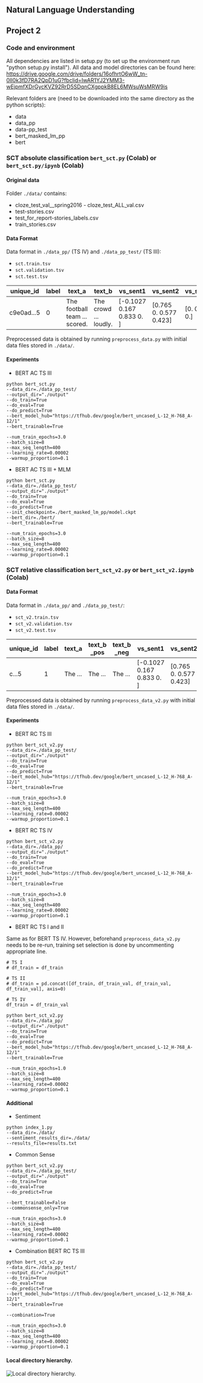 ## Natural Language Understanding
## Project 2

### Code and environment 

All dependencies are listed in setup.py (to set up the environment run "python setup.py install").
All data and model directories can be found here: https://drive.google.com/drive/folders/16ofhrtO6wW_tn-0II0k3fD7RA2QpD1uG?fbclid=IwAR1YJ2YMM3-wEjpmfXDrGycKVZ92RrD5SDqnCXgppkB8EL6MWsuWsMRW9is

Relevant folders are (need to be downloaded into the same directory as the python scripts):
* data
* data_pp
* data-pp_test
* bert_masked_lm_pp
* bert

### SCT absolute classification ```bert_sct.py``` (Colab) or ```bert_sct.py/ipynb``` (Colab)

#### Original data

Folder ```./data/``` contains:
* cloze_test_val__spring2016 - cloze_test_ALL_val.csv
* test-stories.csv
* test_for_report-stories_labels.csv
* train_stories.csv

#### Data Format

Data format in ```./data_pp/``` (TS IV) and ```./data_pp_test/``` (TS III):
* ```sct.train.tsv```
* ```sct.validation.tsv```
* ```sct.test.tsv```

unique_id |	label |	text_a |	text_b |	vs_sent1 |	vs_sent2 |	vs_sent3 |	vs_sent4 |	vs_sent5 | cs_dist
--- | ---- | ---- |---- |---- |---- |---- |---- |---- | ---
c9e0ad...5 |	0 |	 The football team ... scored. |	The crowd ... loudly. |	[-0.1027  0.167   0.833   0.    ] |	[0.765 0.    0.577 0.423] |	[0. 0. 1. 0.] |	[0. 0. 1. 0.] |	[0. 0. 1. 0.] | [1. 1. 1. 1.]

Preprocessed data is obtained by running ```preprocess_data.py``` with initial data files stored in ```./data/```.

#### Experiments

* BERT AC TS III
```
python bert_sct.py 
--data_dir=./data_pp_test/ 
--output_dir="./output" 
--do_train=True 
--do_eval=True 
--do_predict=True 
--bert_model_hub="https://tfhub.dev/google/bert_uncased_L-12_H-768_A-12/1"
--bert_trainable=True

--num_train_epochs=3.0
--batch_size=8
--max_seq_length=400
--learning_rate=0.00002
--warmup_proportion=0.1
```

* BERT AC TS III + MLM
```
python bert_sct.py 
--data_dir=./data_pp_test/ 
--output_dir="./output" 
--do_train=True 
--do_eval=True 
--do_predict=True 
--init_checkpoint=./bert_masked_lm_pp/model.ckpt 
--bert_dir=./bert/
--bert_trainable=True

--num_train_epochs=3.0
--batch_size=8
--max_seq_length=400
--learning_rate=0.00002
--warmup_proportion=0.1
```

### SCT relative classification ```bert_sct_v2.py``` or ```bert_sct_v2.ipynb```  (Colab)

#### Data Format

Data format in ```./data_pp/``` and ```./data_pp_test/```:
* ```sct_v2.train.tsv```
* ```sct_v2.validation.tsv```
* ```sct_v2.test.tsv```

unique_id |	label |	text_a |	text_b _pos | text_b _neg |	vs_sent1 |	vs_sent2 |	vs_sent3 |	vs_sent4 |	vs_sent5_pos | vs_sent5_neg | cs_dist_pos | cs_dist_neg
--- | ---- | ---- |---- |---- |---- |---- |---- |---- | --- | --- | --- | ---
c...5 |	1 |	 The ... |	The ... | The ... |	[-0.1027  0.167   0.833   0.    ] |	[0.765 0.    0.577 0.423] |	[0. 0. 1. 0.] |	[0. 0. 1. 0.] |	[0. 0. 1. 0.] |	[0. 0. 1. 0.] | [1. 1. 1. 1.] | [-1. -1. -1. -1.]

Preprocessed data is obtained by running ```preprocess_data_v2.py``` with initial data files stored in ```./data/```.

#### Experiments

* BERT RC TS III
```
python bert_sct_v2.py 
--data_dir=./data_pp_test/ 
--output_dir="./output" 
--do_train=True 
--do_eval=True 
--do_predict=True 
--bert_model_hub="https://tfhub.dev/google/bert_uncased_L-12_H-768_A-12/1"
--bert_trainable=True

--num_train_epochs=3.0
--batch_size=8
--max_seq_length=400
--learning_rate=0.00002
--warmup_proportion=0.1
```

* BERT RC TS IV
```
python bert_sct_v2.py 
--data_dir=./data_pp/ 
--output_dir="./output" 
--do_train=True 
--do_eval=True 
--do_predict=True 
--bert_model_hub="https://tfhub.dev/google/bert_uncased_L-12_H-768_A-12/1"
--bert_trainable=True

--num_train_epochs=3.0
--batch_size=8
--max_seq_length=400
--learning_rate=0.00002
--warmup_proportion=0.1
```

* BERT RC TS I and II

Same as for BERT TS IV. However, beforehand ```preprocess_data_v2.py``` needs to be re-run, training set selection is done by uncommenting appropriate line.

```
# TS I
# df_train = df_train

# TS II
# df_train = pd.concat([df_train, df_train_val, df_train_val, df_train_val], axis=0)

# TS IV
df_train = df_train_val
```

```
python bert_sct_v2.py 
--data_dir=./data_pp/ 
--output_dir="./output" 
--do_train=True 
--do_eval=True 
--do_predict=True 
--bert_model_hub="https://tfhub.dev/google/bert_uncased_L-12_H-768_A-12/1"
--bert_trainable=True

--num_train_epochs=1.0
--batch_size=8
--max_seq_length=400
--learning_rate=0.00002
--warmup_proportion=0.1
```

#### Additional

* Sentiment

```
python index_1.py
--data_dir=./data/
--sentiment_results_dir=./data/
--results_file=results.txt
```

* Common Sense

```
python bert_sct_v2.py 
--data_dir=./data_pp_test/ 
--output_dir="./output" 
--do_train=True 
--do_eval=True 
--do_predict=True 

--bert_trainable=False
--commonsense_only=True

--num_train_epochs=3.0
--batch_size=8
--max_seq_length=400
--learning_rate=0.00002
--warmup_proportion=0.1
```

* Combination BERT RC TS III

```
python bert_sct_v2.py 
--data_dir=./data_pp_test/ 
--output_dir="./output" 
--do_train=True 
--do_eval=True 
--do_predict=True 
--bert_model_hub="https://tfhub.dev/google/bert_uncased_L-12_H-768_A-12/1"
--bert_trainable=True

--combination=True

--num_train_epochs=3.0
--batch_size=8
--max_seq_length=400
--learning_rate=0.00002
--warmup_proportion=0.1
```

#### Local directory hierarchy.

![Local directory hierarchy.](./docs/dir.jpg?raw=false "Local directory hierarchy.")

